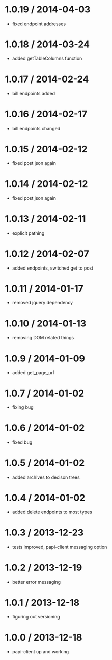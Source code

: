

1.0.19 / 2014-04-03
===================
  - fixed endpoint addresses

1.0.18 / 2014-03-24
===================
  - added getTableColumns function


1.0.17 / 2014-02-24
===================
  - bill endpoints added


1.0.16 / 2014-02-17
===================
  - bill endpoints changed

1.0.15 / 2014-02-12
===================
  - fixed post json again

1.0.14 / 2014-02-12
===================
  - fixed post json again

1.0.13 / 2014-02-11
===================
  - explicit pathing

1.0.12 / 2014-02-07
===================
  - added endpoints, switched get to post


1.0.11 / 2014-01-17
===================
  - removed jquery dependency


1.0.10 / 2014-01-13
===================
  - removing DOM related things


1.0.9 / 2014-01-09
===================
  - added get_page_url

1.0.7 / 2014-01-02
===================
  - fixing bug

1.0.6 / 2014-01-02
===================
  - fixed bug

1.0.5 / 2014-01-02
===================
  - added archives to decison trees

1.0.4 / 2014-01-02
===================
  - added delete endpoints to most types

1.0.3 / 2013-12-23
===================
  - tests improved, papi-client messaging option

1.0.2 / 2013-12-19
===================
  - better error messaging

1.0.1 / 2013-12-18
===================
  - figuring out versioning

1.0.0 / 2013-12-18
===================
  - papi-client up and working

